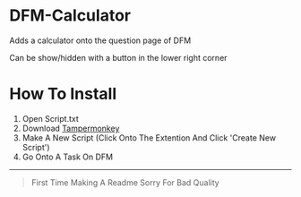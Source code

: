 # DFM-Calculator
Adds a calculator onto the question page of DFM


[logo]: https://files.catbox.moe/43w0xt.png "Calculator Picture"


Can be show/hidden with a button in the lower right corner


# How To Install

1) Open Script.txt
2) Download [Tampermonkey](https://www.tampermonkey.net/) 
3) Make A New Script (Click Onto The Extention And Click 'Create New Script')
4) Go Onto A Task On DFM

---

> First Time Making A Readme Sorry For Bad Quality 
